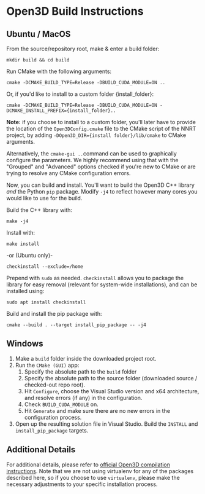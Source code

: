 # Open3D Build Instructions

## Ubuntu / MacOS ##

From the source/repository root, make & enter a build folder:
```shell
mkdir build && cd build
```
Run CMake with the following arguments:
```shell
cmake -DCMAKE_BUILD_TYPE=Release -DBUILD_CUDA_MODULE=ON ..
```
Or, if you'd like to install to a custom folder {install_folder}:

```shell
cmake -DCMAKE_BUILD_TYPE=Release -DBUILD_CUDA_MODULE=ON -DCMAKE_INSTALL_PREFIX={install_folder}..
```

**Note:** if you choose to install to a custom folder, you'll later have to provide the location of the `Open3DConfig.cmake` file to the CMake script of the NNRT project, by adding `-DOpen3D_DIR={install folder}/lib/cmake` to CMake arguments.

Alternatively, the `cmake-gui ..`command can be used to graphically configure the parameters. We highly recommend using that with the "Grouped" and "Advanced" options checked if you're new to CMake or are trying to resolve any CMake configuration errors.

Now, you can build and install. You'll want to build the Open3D C++ library _and_ the Python `pip` package. Modify `-j4` to reflect however many cores you would like to use for the build.

Build the C++ library with:
```shell
make -j4
```
Install with:
```shell
make install
```
-or (Ubuntu only)-
```shell
checkinstall --exclude=/home
```
Prepend with `sudo` as needed. `checkinstall` allows you to package the library for easy removal (relevant for system-wide installations), and can be installed using:
```shell
sudo apt install checkinstall
```

Build and install the pip package with:
```shell
cmake --build . --target install_pip_package -- -j4
```

## Windows ##

1) Make a `build` folder inside the downloaded project root.
2) Run the `CMake (GUI)` app: 
   1) Specify the absolute path to the `build` folder
   2) Specify the absolute path to the source folder (downloaded source / checked-out repo root).
   3) Hit `Configure`, choose the Visual Studio version and x64 architecture, and resolve errors (if any) in the configuration.
   4) Check `BUILD_CUDA_MODULE` on.
   5) Hit `Generate` and make sure there are no new errors in the configuration process.
3) Open up the resulting solution file in Visual Studio. Build the `INSTALL` and `install_pip_package` targets.

## Additional Details ##

For additional details, please refer to 
[official Open3D compilation instructions](http://www.open3d.org/docs/release/compilation.html#id3). Note that we are not using virtualenv for any of the packages described here, so if you choose to use `virtualenv`, please make the necessary adjustments to your specific installation process.


